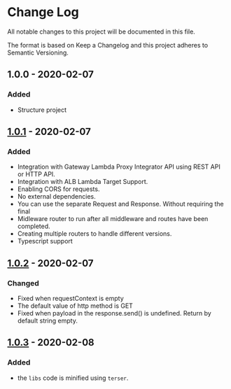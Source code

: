 # Change Log

All notable changes to this project will be documented in this file.

The format is based on Keep a Changelog and this project adheres to Semantic Versioning.

## 1.0.0 - 2020-02-07

### Added
- Structure project

## [1.0.1] - 2020-02-07

### Added
- Integration with Gateway Lambda Proxy Integrator API using REST API or HTTP API.
- Integration with ALB Lambda Target Support.
- Enabling CORS for requests.
- No external dependencies.
- You can use the separate Request and Response. Without requiring the final
- Midleware router to run after all middleware and routes have been completed.
- Creating multiple routers to handle different versions.
- Typescript support

## [1.0.2] - 2020-02-07

### Changed
- Fixed when requestContext is empty
- The default value of http method is GET
- Fixed when payload in the response.send() is undefined. Return by default string empty.

## [1.0.3] - 2020-02-08

### Added
- the `libs` code is minified using `terser`.

[1.0.3]: https://github.com/ldiego73/micro-lambda-api/releases/tag/1.0.3
[1.0.2]: https://github.com/ldiego73/micro-lambda-api/releases/tag/1.0.2
[1.0.1]: https://github.com/ldiego73/micro-lambda-api/releases/tag/1.0.1
